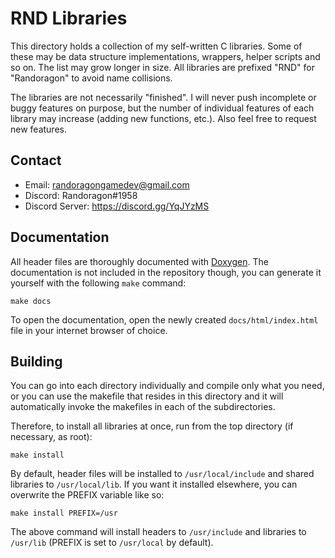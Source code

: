 # RND Libraries

This directory holds a collection of my self-written C libraries.
Some of these may be data structure implementations, wrappers,
helper scripts and so on. The list may grow longer in size.
All libraries are prefixed "RND" for "Randoragon" to avoid name
collisions.

The libraries are not necessarily "finished". I will never push
incomplete or buggy features on purpose, but the number of individual
features of each library may increase (adding new functions, etc.).
Also feel free to request new features.

## Contact

- Email: [<randoragongamedev@gmail.com>](mailto:randoragongamedev@gmail.com)
- Discord: Randoragon#1958
- Discord Server: https://discord.gg/YqJYzMS

## Documentation

All header files are thoroughly documented with [Doxygen](https://www.doxygen.nl).
The documentation is not included in the repository though,
you can generate it yourself with the following `make` command:

    make docs

To open the documentation, open the newly created `docs/html/index.html`
file in your internet browser of choice.

## Building

You can go into each directory individually and compile only what you need,
or you can use the makefile that resides in this directory and it will
automatically invoke the makefiles in each of the subdirectories.

Therefore, to install all libraries at once, run from the top directory
(if necessary, as root):

    make install

By default, header files will be installed to `/usr/local/include`
and shared libraries to `/usr/local/lib`.  If you want it installed elsewhere,
you can overwrite the PREFIX variable like so:

    make install PREFIX=/usr

The above command will install headers to `/usr/include` and libraries
to `/usr/lib` (PREFIX is set to `/usr/local` by default).
